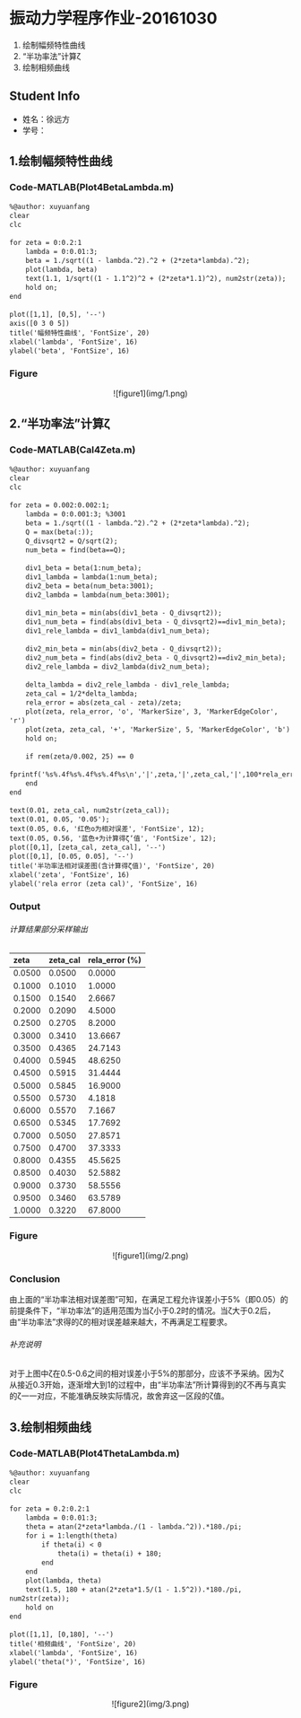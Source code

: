 # 振动力学程序作业-20161030
1. 绘制幅频特性曲线
1.  “半功率法”计算ζ
1.  绘制相频曲线

## Student Info
* 姓名：徐远方
* 学号：

## 1.绘制幅频特性曲线
### Code-MATLAB(Plot4BetaLambda.m)
    %@author: xuyuanfang
    clear
    clc
    
    for zeta = 0:0.2:1
        lambda = 0:0.01:3;
        beta = 1./sqrt((1 - lambda.^2).^2 + (2*zeta*lambda).^2);
        plot(lambda, beta)
        text(1.1, 1/sqrt((1 - 1.1^2)^2 + (2*zeta*1.1)^2), num2str(zeta));
        hold on;
    end
    
    plot([1,1], [0,5], '--')
    axis([0 3 0 5])
    title('幅频特性曲线', 'FontSize', 20)
    xlabel('lambda', 'FontSize', 16)
    ylabel('beta', 'FontSize', 16)

### Figure
<center>
![figure1](img/1.png)
</center>

## 2.“半功率法”计算ζ
### Code-MATLAB(Cal4Zeta.m)
    %@author: xuyuanfang
    clear 
    clc
    
    for zeta = 0.002:0.002:1;
        lambda = 0:0.001:3; %3001
        beta = 1./sqrt((1 - lambda.^2).^2 + (2*zeta*lambda).^2);
        Q = max(beta(:));
        Q_divsqrt2 = Q/sqrt(2);
        num_beta = find(beta==Q);
    
        div1_beta = beta(1:num_beta);
        div1_lambda = lambda(1:num_beta);
        div2_beta = beta(num_beta:3001);
        div2_lambda = lambda(num_beta:3001);
    
        div1_min_beta = min(abs(div1_beta - Q_divsqrt2));
        div1_num_beta = find(abs(div1_beta - Q_divsqrt2)==div1_min_beta);
        div1_rele_lambda = div1_lambda(div1_num_beta);
    
        div2_min_beta = min(abs(div2_beta - Q_divsqrt2));
        div2_num_beta = find(abs(div2_beta - Q_divsqrt2)==div2_min_beta);
        div2_rele_lambda = div2_lambda(div2_num_beta);
    
        delta_lambda = div2_rele_lambda - div1_rele_lambda;
        zeta_cal = 1/2*delta_lambda;
        rela_error = abs(zeta_cal - zeta)/zeta;
        plot(zeta, rela_error, 'o', 'MarkerSize', 3, 'MarkerEdgeColor', 'r')
        plot(zeta, zeta_cal, '+', 'MarkerSize', 5, 'MarkerEdgeColor', 'b')
        hold on;
    
        if rem(zeta/0.002, 25) == 0
            fprintf('%s%.4f%s%.4f%s%.4f%s\n','|',zeta,'|',zeta_cal,'|',100*rela_error,'|');
        end
    end
    
    text(0.01, zeta_cal, num2str(zeta_cal));
    text(0.01, 0.05, '0.05');
    text(0.05, 0.6, '红色o为相对误差', 'FontSize', 12);
    text(0.05, 0.56, '蓝色+为计算得ζ‘值', 'FontSize', 12);
    plot([0,1], [zeta_cal, zeta_cal], '--')
    plot([0,1], [0.05, 0.05], '--')
    title('半功率法相对误差图(含计算得ζ值)', 'FontSize', 20)
    xlabel('zeta', 'FontSize', 16)
    ylabel('rela error (zeta cal)', 'FontSize', 16)

### Output
###### 计算结果部分采样输出
| zeta | zeta_cal | rela_error (%) |
| :------- | :-------| :-------|
| 0.0500 | 0.0500 | 0.0000 |
| 0.1000 | 0.1010 | 1.0000 |
| 0.1500 | 0.1540 | 2.6667 |
| 0.2000 | 0.2090 | 4.5000 |
| 0.2500 | 0.2705 | 8.2000 |
| 0.3000 | 0.3410 | 13.6667 |
| 0.3500 | 0.4365 | 24.7143 |
| 0.4000 | 0.5945 | 48.6250 |
| 0.4500 | 0.5915 | 31.4444 |
| 0.5000 | 0.5845 | 16.9000 |
| 0.5500 | 0.5730 | 4.1818 |
| 0.6000 | 0.5570 | 7.1667 |
| 0.6500 | 0.5345 | 17.7692 |
| 0.7000 | 0.5050 | 27.8571 |
| 0.7500 | 0.4700 | 37.3333 |
| 0.8000 | 0.4355 | 45.5625 |
| 0.8500 | 0.4030 | 52.5882 |
| 0.9000 | 0.3730 | 58.5556 |
| 0.9500 | 0.3460 | 63.5789 |
| 1.0000 | 0.3220 | 67.8000 |

### Figure
<center>
![figure1](img/2.png)
</center>

### Conclusion
由上面的“半功率法相对误差图”可知，在满足工程允许误差小于5%（即0.05）的前提条件下，“半功率法”的适用范围为当ζ小于0.2时的情况。当ζ大于0.2后，由“半功率法”求得的ζ的相对误差越来越大，不再满足工程要求。
###### 补充说明
对于上图中ζ在0.5-0.6之间的相对误差小于5%的那部分，应该不予采纳。因为ζ从接近0.3开始，逐渐增大到1的过程中，由“半功率法”所计算得到的ζ不再与真实的ζ一一对应，不能准确反映实际情况，故舍弃这一区段的ζ值。

## 3.绘制相频曲线
### Code-MATLAB(Plot4ThetaLambda.m)
    %@author: xuyuanfang
    clear
    clc
    
    for zeta = 0.2:0.2:1
        lambda = 0:0.01:3;
        theta = atan(2*zeta*lambda./(1 - lambda.^2)).*180./pi;
        for i = 1:length(theta)
            if theta(i) < 0
                theta(i) = theta(i) + 180;
            end
        end
        plot(lambda, theta)
        text(1.5, 180 + atan(2*zeta*1.5/(1 - 1.5^2)).*180./pi, num2str(zeta));
        hold on
    end
    
    plot([1,1], [0,180], '--')
    title('相频曲线', 'FontSize', 20)
    xlabel('lambda', 'FontSize', 16)
    ylabel('theta(°)', 'FontSize', 16)

### Figure
<center>
![figure2](img/3.png)
</center>
